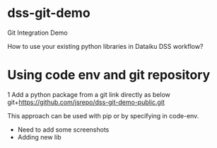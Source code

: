 # dss-git-demo
Git Integration Demo

How to use your existing python libraries in Dataiku DSS workflow?

# Using code env and git repository
1 Add a python package from a git link directly as below
  git+https://github.com/jsrepo/dss-git-demo-public.git

This approach can be used with pip or by specifying in code-env.


- Need to add some screenshots
- Adding new lib